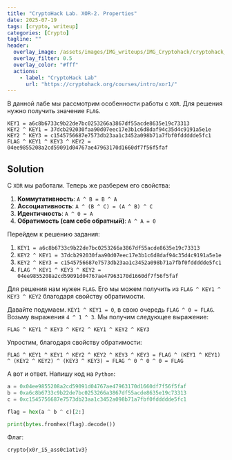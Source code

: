 ```yaml
---
title: "CryptoHack Lab. XOR-2. Properties"
date: 2025-07-19
tags: [crypto, writeup]  
categories: [Crypto]
tagline: ""
header:
  overlay_image: /assets/images/IMG_writeups/IMG_Cryptohack/cryptohack_logo.webp
  overlay_filter: 0.5 
  overlay_color: "#fff"
  actions:
    - label: "СryptoHack Lab"
      url: "https://cryptohack.org/courses/intro/xor1/"
---
```


В данной лабе мы расcмотрим особенности работы с `XOR`. Для решения нужно получить значение `FLAG`.

```
KEY1 = a6c8b6733c9b22de7bc0253266a3867df55acde8635e19c73313  
KEY2 ^ KEY1 = 37dcb292030faa90d07eec17e3b1c6d8daf94c35d4c9191a5e1e  
KEY2 ^ KEY3 = c1545756687e7573db23aa1c3452a098b71a7fbf0fddddde5fc1  
FLAG ^ KEY1 ^ KEY3 ^ KEY2 = 04ee9855208a2cd59091d04767ae47963170d1660df7f56f5faf
```

## Solution

С `XOR` мы работали. Теперь же разберем его свойства:

1. **Коммутативность**: `A ^ B = B ^ A`  
2. **Ассоциативность**: `A ^ (B ^ C) = (A ^ B) ^ C`
3. **Идентичность**: `A ^ 0 = A`
4. **Обратимость (сам себе обратный)**: `A ^ A = 0`

Перейдем к решению задания:

1. `KEY1 = a6c8b6733c9b22de7bc0253266a3867df55acde8635e19c73313`
2. `KEY2 ^ KEY1 = 37dcb292030faa90d07eec17e3b1c6d8daf94c35d4c9191a5e1e`
3. `KEY2 ^ KEY3 = c1545756687e7573db23aa1c3452a098b71a7fbf0fddddde5fc1`
4. `FLAG ^ KEY1 ^ KEY3 ^ KEY2 = 04ee9855208a2cd59091d04767ae47963170d1660df7f56f5faf`

Для решения нам нужен `FLAG`. Его мы можем получить из `FLAG ^ KEY1 ^ KEY3 ^ KEY2` благодаря свойству обратимости.

Давайте подумаем. `KEY1 ^ KEY1 = 0`, в свою очередь `FLAG ^ 0 = FLAG`. Возьму выражения `4 ^ 1 ^ 3`. Мы получим следующее выражение:

```
FLAG ^ KEY1 ^ KEY3 ^ KEY2 ^ KEY1 ^ KEY2 ^ KEY3
```

Упростим, благодаря свойству обратимости:

```
FLAG ^ KEY1 ^ KEY1 ^ KEY2 ^ KEY2 ^ KEY3 ^ KEY3 = FLAG ^ (KEY1 ^ KEY1) ^ (KEY2 ^ KEY2) ^ (KEY3 ^ KEY3) = FLAG ^ 0 ^ 0 ^ 0 = FLAG
```

А вот и ответ. Напишу код на `Python`:

```python
a = 0x04ee9855208a2cd59091d04767ae47963170d1660df7f56f5faf
b = 0xa6c8b6733c9b22de7bc0253266a3867df55acde8635e19c73313
c = 0xc1545756687e7573db23aa1c3452a098b71a7fbf0fddddde5fc1

flag = hex(a ^ b ^ c)[2:]

print(bytes.fromhex(flag).decode())
```

Флаг:

```
crypto{x0r_i5_ass0c1at1v3}
```
